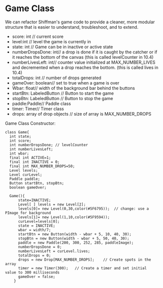 # Game Class

We can refactor Shiffman's game code to provide a cleaner, more modular structure that is easier to understand, troubleshoot, and to extend.


- score: int // current score
- level:int // level the game is currently in
- state: int // Game can be in inactive or active state
- numberDropsDone: int// a drop is done if it is caught by the catcher or if it reaches the bottom of the canvas (this is called levelCounter in 10.4)
- numberLivesLeft: int// counter value initialized at MAX_NUMBER_LIVES and decremented when a drop reaches the bottom. (this is called lives in 10.4)
- totalDrops: int // number of drops generated
- gameOver: boolean// set to true when a game is over
- Wbar: float// width of the background bar behind the buttons
- startBtn: LabeledButton // Button to start the game
- stopBtn: LabeledButton // Button to stop the game
- paddle:Paddle// Paddle class
- timer: Timer// Timer class
- drops: array of drop objects // size of array is MAX_NUMBER_DROPS
 

Game Class Constructor:

```
class Game{
  int state;
  int score;
  int numberDropsDone; // levelCounter
  int numberLivesLeft;
  int wbar;
  final int ACTIVE=1;
  final int INACTIVE = 0;
  final int MAX_NUMBER_DROPS=50;
  Level levels;
  Level curLevel;
  Paddle paddle;
  Button startBtn, stopBtn;
  boolean gameOver;
  
  Game(){
      state=INACTIVE;
      Level[ ] levels = new Level[2]; 
      levels[0]= new Level(0,30,color(#5F6795));  // change: use a PImage for background 
      levels[1]= new Level(1,10,color(#5F9594));
      curLevel=levels[0];
      state = INACTIVE;
      wbar = width/7;
      startBtn = new Button(width - wbar + 5, 10, 40, 30);
      stopBtn = new Button(width - wbar + 5, 50, 40, 30);
      paddle = new Paddle(200, 300, 252, 285, paddleImage);
      numberDropsDone = 0;
      numberLivesLeft = curLevel.lives;
      totalDrops = 0;
      drops = new Drop[MAX_NUMBER_DROPS];    // Create spots in the array
      timer = new Timer(300);   // Create a timer and set initial value to 300 milliseconds
      gameOver = false;
    }

```
